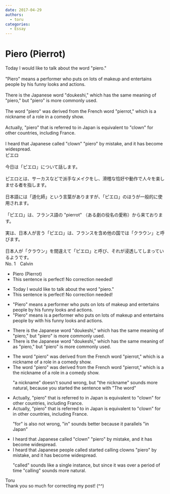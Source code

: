 ```yaml
---
date: 2017-04-29
authors:
  - toru
categories:
  - Essay
---
```


<h1 id="subject_show">Piero (Pierrot)</h1>
<div class="date" hidden>Apr 29, 2017 21:25</div>
<div id="post"><div id="body_show_ori">
Today I would like to talk about the word "piero."<br/><br/>"Piero" means a performer who puts on lots of makeup and entertains people by his funny looks and actions.<br/><br/>There is the Japanese word "doukeshi," which has the same meaning of "piero," but "piero" is more commonly used.<br/><br/>The word "piero" was derived from the French word "pierrot," which is a nickname of a role in a comedy show.<br/><br/>Actually, "piero" that is referred to in Japan is equivalent to "clown" for other countries, including France.<br/><br/>I heard that Japanese called "clown" "piero" by mistake, and it has become widespread.
</div></div>

<!-- more -->

<div id="post_ja"><div id="body_show_mo">
ピエロ<br/><br/>今日は「ピエロ」について話します。<br/><br/>ピエロとは、サーカスなどで派手なメイクをし、滑稽な恰好や動作で人々を楽しませる者を指します。<br/><br/>日本語には「道化師」という言葉がありますが、「ピエロ」のほうが一般的に使用されます。<br/><br/>「ピエロ」は、フランス語の "pierrot" （ある劇の役名の愛称）から来ております。<br/><br/>実は、日本人が言う「ピエロ」は、フランスを含め他の国では「クラウン」と呼びます。<br/><br/>日本人が「クラウン」を間違えて「ピエロ」と呼び、それが浸透してしまっているようです。
</div></div>
<div id="block"><div class="first_name"> No. 1　<span class="just_name">Calvin</span></div><div id="block2">
<ul class="correction_field">
<li class="incorrect">Piero (Pierrot)</li>
<li class="corrected perfect">This sentence is perfect! No correction needed!</li>
</ul>
<ul class="correction_field">
<li class="incorrect">Today I would like to talk about the word "piero."</li>
<li class="corrected perfect">This sentence is perfect! No correction needed!</li>
</ul>
<ul class="correction_field">
<li class="incorrect">"Piero" means a performer who puts on lots of makeup and entertains people by his funny looks and actions.</li>
<li class="corrected correct">
"Piero" <span class="sline">means</span> <span class="f_blue">is</span> a performer who puts on lots of makeup and entertains people <span class="sline">by</span> <span class="f_blue">with</span> his funny looks and actions.
</li>
</ul>
<ul class="correction_field">
<li class="incorrect">There is the Japanese word "doukeshi," which has the same meaning of "piero," but "piero" is more commonly used.</li>
<li class="corrected correct">
There is the Japanese word "doukeshi," which has the same meaning <span class="sline">of</span> <span class="f_blue">as</span> "piero," but "piero" is more commonly used.
</li>
</ul>
<ul class="correction_field">
<li class="incorrect">The word "piero" was derived from the French word "pierrot," which is a nickname of a role in a comedy show.</li>
<li class="corrected correct">
The word "piero" was derived from the French word "pierrot," which is <span class="sline">a</span> <span class="f_blue">the</span> nickname of a role in a comedy show.
<p class="correction_comment">"a nickname" doesn't sound wrong, but "the nickname" sounds more natural, because you started the sentence with "The word"</p>
</li>
</ul>
<ul class="correction_field">
<li class="incorrect">Actually, "piero" that is referred to in Japan is equivalent to "clown" for other countries, including France.</li>
<li class="corrected correct">
Actually, "piero" that is referred to in Japan is equivalent to "clown" <span class="sline">for</span> <span class="f_blue">in</span> other countries, including France.
<p class="correction_comment">"for" is also not wrong, "in" sounds better because it parallels "in Japan"</p>
</li>
</ul>
<ul class="correction_field">
<li class="incorrect">I heard that Japanese called "clown" "piero" by mistake, and it has become widespread.</li>
<li class="corrected correct">
I heard that Japanese <span class="f_blue">people</span> <span class="sline">called</span> <span class="f_blue">started calling</span> <span class="f_blue">clowns</span> "piero" by mistake, and it has become widespread.
<p class="correction_comment">"called" sounds like a single instance, but since it was over a period of time "calling" sounds more natural.</p>
</li>
</ul>
</div><div class="name"><span class="just_name">Toru</span><br>
Thank you so much for correcting my post! (^^)
</div>
</div>
